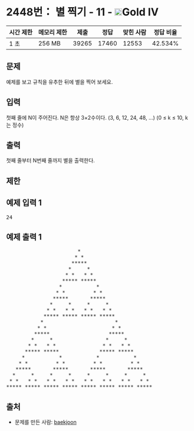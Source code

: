 # 2448번： 별 찍기 - 11 - <img src="https://static.solved.ac/tier_small/12.svg" style="height:20px" />Gold IV


| 시간 제한 | 메모리 제한 | 제출 | 정답 | 맞힌 사람 | 정답 비율 |
| --- | --- | --- | --- | --- | --- |
| 1 초 | 256 MB | 39265 | 17460 | 12553 | 42.534% |


## 문제


예제를 보고 규칙을 유추한 뒤에 별을 찍어 보세요.




## 입력


첫째 줄에 N이 주어진다. N은 항상 3×2수이다. (3, 6, 12, 24, 48, ...) (0 ≤ k ≤ 10, k는 정수)



## 출력


첫째 줄부터 N번째 줄까지 별을 출력한다.




## 제한




## 예제 입력 1


<pre>24
</pre>


## 예제 출력 1


<pre>                       *                        
                      * *                       
                     *****                      
                    *     *                     
                   * *   * *                    
                  ***** *****                   
                 *           *                  
                * *         * *                 
               *****       *****                
              *     *     *     *               
             * *   * *   * *   * *              
            ***** ***** ***** *****             
           *                       *            
          * *                     * *           
         *****                   *****          
        *     *                 *     *         
       * *   * *               * *   * *        
      ***** *****             ***** *****       
     *           *           *           *      
    * *         * *         * *         * *     
   *****       *****       *****       *****    
  *     *     *     *     *     *     *     *   
 * *   * *   * *   * *   * *   * *   * *   * *  
***** ***** ***** ***** ***** ***** ***** *****
</pre>






## 출처


- 문제를 만든 사람: [baekjoon](/user/baekjoon)




